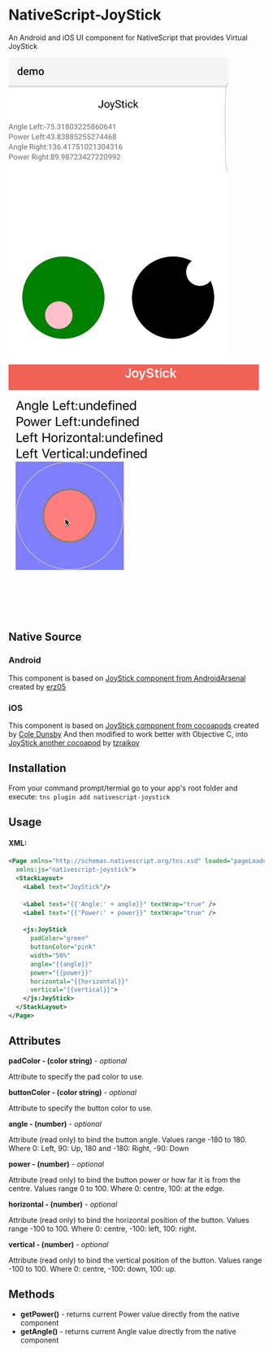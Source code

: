 # NativeScript-JoyStick
An Android and iOS UI component for NativeScript that provides Virtual JoyStick

![Sample Android](screens/joystick-android.png)![Sample iOS](screens/joystick-ios.gif)

## Native Source

### Android
This component is based on [JoyStick component from AndroidArsenal](https://android-arsenal.com/details/1/2712) created by [erz05](https://github.com/erz05)

### iOS
This component is based on [JoyStick component from cocoapods](https://cocoapods.org/pods/CDJoystick) created by [Cole Dunsby](https://cocoapods.org/owners/9940)
And then modified to work better with Objective C, into [JoyStick another cocoapod](https://cocoapods.org/pods/CCDJoystick) by [tzraikov](https://github.com/tzraikov)

## Installation
From your command prompt/termial go to your app's root folder and execute:
`tns plugin add nativescript-joystick`

## Usage
#### XML:
```XML
<Page xmlns="http://schemas.nativescript.org/tns.xsd" loaded="pageLoaded"
  xmlns:js="nativescript-joystick">
  <StackLayout>
    <Label text="JoyStick"/>
    
    <Label text="{{'Angle:' + angle}}" textWrap="true" />
    <Label text="{{'Power:' + power}}" textWrap="true" />

    <js:JoyStick
      padColor="green"
      buttonColor="pink"
      width="50%"
      angle="{{angle}}"
      power="{{power}}"
      horizontal="{{horizontal}}"
      vertical="{{vertical}}">
    </js:JoyStick>
  </StackLayout>
</Page>
```

## Attributes
**padColor - (color string)** - *optional*

Attribute to specify the pad color to use.
 
**buttonColor - (color string)** - *optional*

Attribute to specify the button color to use.

**angle - (number)** - *optional*

Attribute (read only) to bind the button angle.
Values range -180 to 180. Where 0: Left, 90: Up, 180 and -180: Right, -90: Down 

**power - (number)** - *optional*

Attribute (read only) to bind the button power or how far it is from the centre.
Values range 0 to 100. Where 0: centre, 100: at the edge.

**horizontal - (number)** - *optional*

Attribute (read only) to bind the horizontal position of the button.
Values range -100 to 100. Where 0: centre, -100: left, 100: right.

**vertical - (number)** - *optional*

Attribute (read only) to bind the vertical position of the button.
Values range -100 to 100. Where 0: centre, -100: down, 100: up.

## Methods
- **getPower()** - returns current Power value directly from the native component
- **getAngle()** - returns current Angle value directly from the native component
